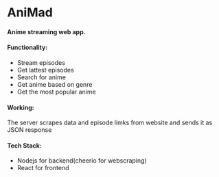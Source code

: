 <h1> AniMad </h1>
<h4>Anime streaming web app.</h4>
<h4>Functionality:</h4>
<ul>
  <li>Stream episodes</li>
  <li>Get lattest episodes</li>
  <li>Search for anime</li>
  <li>Get anime based on genre</li>
  <li>Get the most popular anime</li>
 </ul>
 <h4>Working:</h4>
 The server scrapes data and episode limks from website and sends it as JSON response
 <h4>Tech Stack:</h4>
 <ul>
  <li>Nodejs for backend(cheerio for webscraping)</li>
  <li>React for frontend</li>
 </ul>
